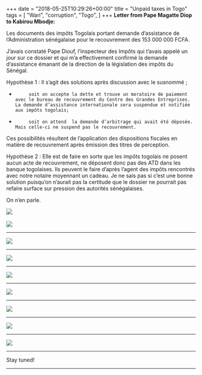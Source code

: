 +++
date = "2018-05-25T10:29:26+00:00"
title = "Unpaid taxes in Togo"
tags = [
    "Wari",
    "corruption",
    "Togo",
]
+++
**Letter from Pape Magatte Diop to Kabirou Mbodje:**

Les documents des impôts Togolais portant demande d’assistance de l’Administration sénégalaise pour le recouvrement des 153 000 000 FCFA.

J’avais constaté Pape Diouf, l’inspecteur des Impôts qui t’avais appelé un jour sur ce dossier et qui m’a effectivement confirmé la demande d’assistance émanant de la direction de la législation des impôts du Sénégal.

Hypothèse 1 : Il s’agit des solutions après discussion avec le susnommé ;

-          soit on accepte la dette et trouve un moratoire de paiement avec le bureau de recouvrement du Centre des Grandes Entreprises. La demande d’assistance internationale sera suspendue et notifiée aux impôts togolais;

-          soit on attend  la demande d’arbitrage qui avait été déposée. Mais celle-ci ne suspend pas le recouvrement.

Ces possibilités résultent de l’application des dispositions fiscales en matière de recouvrement après émission des titres de perception.

Hypothèse 2 : Elle est de faire en sorte que les impôts togolais ne posent aucun acte de recouvrement, ne déposent donc pas des ATD dans les banque togolaises. Ils peuvent le faire d’après l’agent des impôts rencontrés avec notre notaire moyennant un cadeau. Je ne sais pas si c’est une bonne solution puisqu’on n’aurait pas la certitude que le dossier ne pourrait pas refaire surface sur pression des autorités sénégalaises.

On n’en parle.
<br>

<!--more-->
<div class="container" style="width:auto">
  <a target="blank" href="https://res.cloudinary.com/vincentstradic/image/upload/v1526134676/cortogo/m231-1.jpg">
    <img src="https://res.cloudinary.com/vincentstradic/image/upload/bo_2px_solid_rgb:279d14,f_auto,q_auto/v1526134676/cortogo/m231-1.jpg" style="max-width:100%">
  </a>
</div>
<br>


<div class="container" style="width:auto">
  <a target="blank" href="https://res.cloudinary.com/vincentstradic/image/upload/v1526134677/cortogo/m231-2.jpg">
    <img src="https://res.cloudinary.com/vincentstradic/image/upload/bo_2px_solid_rgb:279d14,f_auto,q_auto/v1526134677/cortogo/m231-2.jpg" style="max-width:100%">
  </a>
</div>
<hr>
<div class="container" style="width:auto">
  <a target="blank" href="https://res.cloudinary.com/vincentstradic/image/upload/v1526134677/cortogo/m231-3.jpg">
    <img src="https://res.cloudinary.com/vincentstradic/image/upload/bo_2px_solid_rgb:279d14,f_auto,q_auto/v1526134677/cortogo/m231-3.jpg" style="max-width:100%">
  </a>
</div>
<hr>
<div class="container" style="width:auto">
  <a target="blank" href="https://res.cloudinary.com/vincentstradic/image/upload/bo_2px_solid_rgb:279d14/v1526134678/cortogo/m231-4.jpg">
    <img src="https://res.cloudinary.com/vincentstradic/image/upload/bo_2px_solid_rgb:279d14,f_auto,q_auto/v1526134678/cortogo/m231-4.jpg" style="max-width:100%">
  </a>
</div>
<hr>
<div class="container" style="width:auto">
  <a target="blank" href="https://res.cloudinary.com/vincentstradic/image/upload/v1526134678/cortogo/m231-5.jpg">
    <img src="https://res.cloudinary.com/vincentstradic/image/upload/bo_2px_solid_rgb:279d14,f_auto,q_auto/v1526134678/cortogo/m231-5.jpg" style="max-width:100%">
  </a>
</div>
<hr>
<div class="container" style="width:auto">
  <a target="blank" href="https://res.cloudinary.com/vincentstradic/image/upload/v1526134679/cortogo/m231-6.jpg">
    <img src="https://res.cloudinary.com/vincentstradic/image/upload/bo_2px_solid_rgb:279d14,f_auto,q_auto/v1526134679/cortogo/m231-6.jpg" style="max-width:100%">
  </a>
</div>
<hr>
<div class="container" style="width:auto">
  <a target="blank" href="https://res.cloudinary.com/vincentstradic/image/upload/v1526134681/cortogo/m231-7.jpg">
    <img src="https://res.cloudinary.com/vincentstradic/image/upload/bo_2px_solid_rgb:279d14,f_auto,q_auto/v1526134681/cortogo/m231-7.jpg" style="max-width:100%">
  </a>
</div>
<hr>
<div class="container" style="width:auto">
  <a target="blank" href="https://res.cloudinary.com/vincentstradic/image/upload/v1526134679/cortogo/m231-8.jpg">
    <img src="https://res.cloudinary.com/vincentstradic/image/upload/bo_2px_solid_rgb:279d14,f_auto,q_auto/v1526134679/cortogo/m231-8.jpg" style="max-width:100%">
  </a>
</div>
<hr>
<div class="container" style="width:auto">
  <a target="blank" href="https://res.cloudinary.com/vincentstradic/image/upload/v1526134679/cortogo/m231-9.jpg">
    <img src="https://res.cloudinary.com/vincentstradic/image/upload/bo_2px_solid_rgb:279d14,f_auto,q_auto/v1526134679/cortogo/m231-9.jpg" style="max-width:100%">
  </a>
</div>
<hr>

Stay tuned!


<hr>
